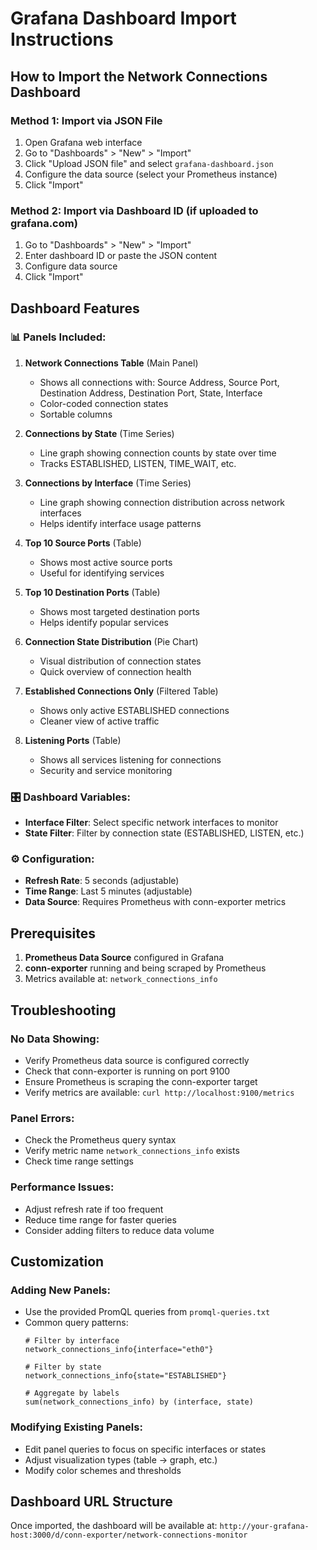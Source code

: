# Grafana Dashboard Import Instructions

## How to Import the Network Connections Dashboard

### Method 1: Import via JSON File
1. Open Grafana web interface
2. Go to "Dashboards" > "New" > "Import"
3. Click "Upload JSON file" and select `grafana-dashboard.json`
4. Configure the data source (select your Prometheus instance)
5. Click "Import"

### Method 2: Import via Dashboard ID (if uploaded to grafana.com)
1. Go to "Dashboards" > "New" > "Import"
2. Enter dashboard ID or paste the JSON content
3. Configure data source
4. Click "Import"

## Dashboard Features

### 📊 **Panels Included:**

1. **Network Connections Table** (Main Panel)
   - Shows all connections with: Source Address, Source Port, Destination Address, Destination Port, State, Interface
   - Color-coded connection states
   - Sortable columns

2. **Connections by State** (Time Series)
   - Line graph showing connection counts by state over time
   - Tracks ESTABLISHED, LISTEN, TIME_WAIT, etc.

3. **Connections by Interface** (Time Series)
   - Line graph showing connection distribution across network interfaces
   - Helps identify interface usage patterns

4. **Top 10 Source Ports** (Table)
   - Shows most active source ports
   - Useful for identifying services

5. **Top 10 Destination Ports** (Table)
   - Shows most targeted destination ports
   - Helps identify popular services

6. **Connection State Distribution** (Pie Chart)
   - Visual distribution of connection states
   - Quick overview of connection health

7. **Established Connections Only** (Filtered Table)
   - Shows only active ESTABLISHED connections
   - Cleaner view of active traffic

8. **Listening Ports** (Table)
   - Shows all services listening for connections
   - Security and service monitoring

### 🎛️ **Dashboard Variables:**
- **Interface Filter**: Select specific network interfaces to monitor
- **State Filter**: Filter by connection state (ESTABLISHED, LISTEN, etc.)

### ⚙️ **Configuration:**
- **Refresh Rate**: 5 seconds (adjustable)
- **Time Range**: Last 5 minutes (adjustable)
- **Data Source**: Requires Prometheus with conn-exporter metrics

## Prerequisites

1. **Prometheus Data Source** configured in Grafana
2. **conn-exporter** running and being scraped by Prometheus
3. Metrics available at: `network_connections_info`

## Troubleshooting

### No Data Showing:
- Verify Prometheus data source is configured correctly
- Check that conn-exporter is running on port 9100
- Ensure Prometheus is scraping the conn-exporter target
- Verify metrics are available: `curl http://localhost:9100/metrics`

### Panel Errors:
- Check the Prometheus query syntax
- Verify metric name `network_connections_info` exists
- Check time range settings

### Performance Issues:
- Adjust refresh rate if too frequent
- Reduce time range for faster queries
- Consider adding filters to reduce data volume

## Customization

### Adding New Panels:
- Use the provided PromQL queries from `promql-queries.txt`
- Common query patterns:
  ```promql
  # Filter by interface
  network_connections_info{interface="eth0"}
  
  # Filter by state
  network_connections_info{state="ESTABLISHED"}
  
  # Aggregate by labels
  sum(network_connections_info) by (interface, state)
  ```

### Modifying Existing Panels:
- Edit panel queries to focus on specific interfaces or states
- Adjust visualization types (table → graph, etc.)
- Modify color schemes and thresholds

## Dashboard URL Structure
Once imported, the dashboard will be available at:
`http://your-grafana-host:3000/d/conn-exporter/network-connections-monitor`